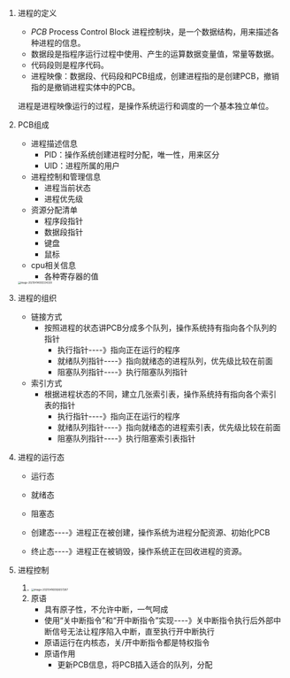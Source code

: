 1. 进程的定义

   - *PCB* Process Control Block 进程控制块，是一个数据结构，用来描述各种进程的信息。
   - 数据段是指程序运行过程中使用、产生的运算数据变量值，常量等数据。
   - 代码段则是程序代码。
   - 进程映像：数据段、代码段和PCB组成，创建进程指的是创建PCB，撤销指的是撤销进程实体中的PCB。

   进程是进程映像运行的过程，是操作系统运行和调度的一个基本独立单位。

   

2. PCB组成

   - 进程描述信息
     - PID：操作系统创建进程时分配，唯一性，用来区分
     - UID：进程所属的用户
   - 进程控制和管理信息
     - 进程当前状态
     - 进程优先级
   - 资源分配清单
     - 程序段指针
     - 数据段指针
     - 键盘
     - 鼠标
   - cpu相关信息
     - 各种寄存器的值

   <img src="/Users/wangfusheng/Library/Application Support/typora-user-images/image-20210414093334339.png" alt="image-20210414093334339" style="zoom:30%;" />

3. 进程的组织

   - 链接方式
     - 按照进程的状态讲PCB分成多个队列，操作系统持有指向各个队列的指针
       - 执行指针----》指向正在运行的程序
       - 就绪队列指针----》指向就绪态的进程队列，优先级比较在前面
       - 阻塞队列指针----》执行阻塞队列指针
   - 索引方式
     - 根据进程状态的不同，建立几张索引表，操作系统持有指向各个索引表的指针
       - 执行指针----》指向正在运行的程序
       - 就绪队列指针----》指向就绪态的进程索引表，优先级比较在前面
       - 阻塞队列指针----》执行阻塞索引表指针

4. 进程的运行态

   - 运行态

   - 就绪态

   - 阻塞态

   - 创建态----》进程正在被创建，操作系统为进程分配资源、初始化PCB

   - 终止态----》进程正在被销毁，操作系统正在回收进程的资源。

     

     

5. 进程控制

   1. <img src="/Users/wangfusheng/Library/Application Support/typora-user-images/image-20210416092657287.png" alt="image-20210416092657287" style="zoom:33%;" />
   2. 原语
      - 具有原子性，不允许中断，一气呵成
      - 使用“关中断指令”和“开中断指令”实现----》关中断指令执行后外部中断信号无法让程序陷入中断，直至执行开中断执行
      - 原语运行在内核态，关/开中断指令都是特权指令
      - 原语作用
        - 更新PCB信息，将PCB插入适合的队列，分配



